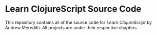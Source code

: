 # Learn ClojureScript Source Code

This repository contains all of the source code for _Learn ClojureScript_ by Andrew Meredith. All projects are under their respective chapters.
